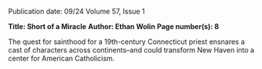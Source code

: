 Publication date: 09/24
Volume 57, Issue 1

**Title: Short of a Miracle**
**Author: Ethan Wolin**
**Page number(s): 8**

The quest for sainthood for a 19th-century Connecticut priest ensnares a cast of 
characters across continents–and could transform New Haven into a center for 
American Catholicism.